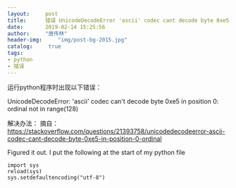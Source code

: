 ```yaml
---
layout:		post
title: 		错误 UnicodeDecodeError 'ascii' codec cant decode byte 0xe5 in position 0 ordinal not in range(128)
date: 		2019-02-14 15:25:56
author:		"唐传林"
header-img: 	"img/post-bg-2015.jpg"
catalog:	 true
tags:
- python
- 错误
---
```



运行python程序时出现以下错误：

UnicodeDecodeError: 'ascii' codec can't decode byte 0xe5 in position 0: ordinal not in range(128)



解决办法：
摘自：https://stackoverflow.com/questions/21393758/unicodedecodeerror-ascii-codec-cant-decode-byte-0xe5-in-position-0-ordinal

Figured it out.
I put the following at the start of my python file
```linux
import sys
reload(sys)
sys.setdefaultencoding("utf-8")
```

